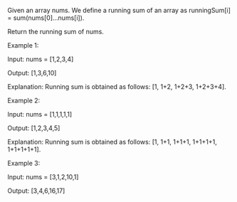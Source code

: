 Given an array nums. We define a running sum of an array as runningSum[i] = sum(nums[0]…nums[i]).

Return the running sum of nums.



Example 1:

Input: nums = [1,2,3,4]

Output: [1,3,6,10]

Explanation: Running sum is obtained as follows: [1, 1+2, 1+2+3, 1+2+3+4].

Example 2:

Input: nums = [1,1,1,1,1]

Output: [1,2,3,4,5]

Explanation: Running sum is obtained as follows: [1, 1+1, 1+1+1, 1+1+1+1, 1+1+1+1+1].

Example 3:

Input: nums = [3,1,2,10,1]

Output: [3,4,6,16,17]